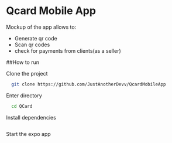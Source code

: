 # Qcard Mobile App


Mockup of the app allows to:
- Generate qr code
- Scan qr codes
- check for payments from clients(as a seller)

##How to run

Clone the project

```bash
  git clone https://github.com/JustAnotherDevv/QcardMobileApp
```

Enter directory

```bash
  cd QCard
```

Install dependencies

```yarn
```

Start the expo app

```expo start
```
